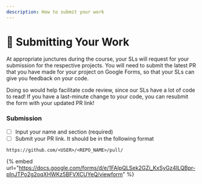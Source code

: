 ```yaml
---
description: How to submit your work
---
```


# 💼 Submitting Your Work

At appropriate junctures during the course, your SLs will request for your submission for the respective projects. You will need to submit the latest PR that you have made for your project on Google Forms, so that your SLs can give you feedback on your code.

Doing so would help facilitate code review, since our SLs have a lot of code to read! If you have a last-minute change to your code, you can resubmit the form with your updated PR link!

### Submission

* [ ] Input your name and section (required)
* [ ] Submit your PR link. It should be in the following format

`https://github.com/<USER>/<REPO_NAME>/pull/`

{% embed url="https://docs.google.com/forms/d/e/1FAIpQLSek2GZi_KxSyGz4ILQBpr-pInJTPo2g2oqXHWKz5BFVXCUYeQ/viewform" %}
